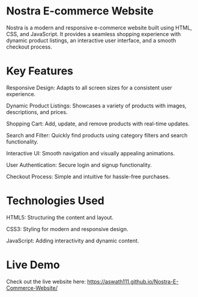 # Nostra E-commerce Website 
Nostra is a modern and responsive e-commerce website built using HTML, CSS, and JavaScript. It provides a seamless shopping experience with dynamic product listings, an interactive user interface, and a smooth checkout process.

# Key Features 
Responsive Design: Adapts to all screen sizes for a consistent user experience.

Dynamic Product Listings: Showcases a variety of products with images, descriptions, and prices.

Shopping Cart: Add, update, and remove products with real-time updates.

Search and Filter: Quickly find products using category filters and search functionality.

Interactive UI: Smooth navigation and visually appealing animations.

User Authentication: Secure login and signup functionality.

Checkout Process: Simple and intuitive for hassle-free purchases.


# Technologies Used 
HTML5: Structuring the content and layout.

CSS3: Styling for modern and responsive design.

JavaScript: Adding interactivity and dynamic content.


 # Live Demo
Check out the live website here: https://aswath111.github.io/Nostra-E-Commerce-Website/
